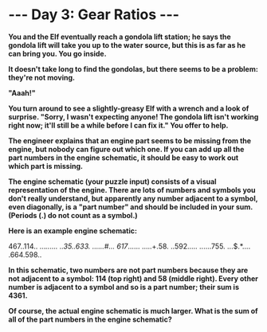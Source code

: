 # --- Day 3: Gear Ratios ---

**You and the Elf eventually reach a gondola lift station; he says the gondola lift will take you up to the water source, but this is as far as he can bring you. You go inside.**

**It doesn't take long to find the gondolas, but there seems to be a problem: they're not moving.**

**"Aaah!"**

**You turn around to see a slightly-greasy Elf with a wrench and a look of surprise. "Sorry, I wasn't expecting anyone! The gondola lift isn't working right now; it'll still be a while before I can fix it." You offer to help.**

**The engineer explains that an engine part seems to be missing from the engine, but nobody can figure out which one. If you can add up all the part numbers in the engine schematic, it should be easy to work out which part is missing.**

**The engine schematic (your puzzle input) consists of a visual representation of the engine. There are lots of numbers and symbols you don't really understand, but apparently any number adjacent to a symbol, even diagonally, is a "part number" and should be included in your sum. (Periods (.) do not count as a symbol.)**

**Here is an example engine schematic:**

467..114..
...*......
..35..633.
......#...
617*......
.....+.58.
..592.....
......755.
...$.*....
.664.598..

**In this schematic, two numbers are not part numbers because they are not adjacent to a symbol: 114 (top right) and 58 (middle right). Every other number is adjacent to a symbol and so is a part number; their sum is 4361.**

**Of course, the actual engine schematic is much larger. What is the sum of all of the part numbers in the engine schematic?**